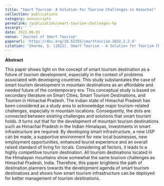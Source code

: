 ```yaml
---
title: "Smart Tourism- A Solution for Tourism Challenges in Himachal"
collection: publications
category: manuscripts
permalink: /publication/smart-tourism-challenges-hp
excerpt: ' '
date: 2022-06-01
venue: 'Journal of Smart Tourism'
paperurl: 'https://doi.org/10.52255/smarttourism.2022.2.2.4'
citation: 'Sharma, S. (2022). Smart Tourism - A Solution for Tourism Challenges in Himachal, Journal of Smart Tourism, Vol, 2(2), 21-32.'
---
```

**Abstract**

This paper shows light on the concept of smart tourism destination as a future of tourism development, especially in the context of problems associated with developing countries. This study substantiates the case of smart tourism development in mountain destinations as an affordable and needed future of the contemporary era. This conceptual study is based on secondary literature on Smart Cities, Smart Tourism Destinations, and Tourism in Himachal Pradesh. The Indian state of Himachal Pradesh has been considered as a study area to acknowledge major tourism-related challenges, especially in mountain locations. Consequently, the dots are connected between existing challenges and solutions that smart tourism holds. It turns out that for the development of mountain tourism destinations such as Himachal Pradesh in the Indian Himalayas, investments in smart infrastructure are required. By developing smart infrastructure, a new USP can be made, a supportive environment for new local businesses, new employment opportunities, enhanced tourist experience and an overall raised standard of living for locals. Considering all factors, it leads to a highly competitive tourism destination. All tourism destinations located in the Himalayan mountains show somewhat the same tourism challenges as Himachal Pradesh, India. Therefore, this paper brightens the path of destination planners towards the development agenda of smart tourism destinations and shows how smart tourism infrastructure can be deployed for better management of tourism destinations.
